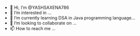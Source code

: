 - 👋 Hi, I’m @YASHSAXENA786
- 👀 I’m interested in ...
- 🌱 I’m currently learning DSA in Java programming language...
- 💞️ I’m looking to collaborate on ...
- 📫 How to reach me ...

<!---
YASHSAXENA786/YASHSAXENA786 is a ✨ special ✨ repository because its `README.md` (this file) appears on your GitHub profile.
You can click the Preview link to take a look at your changes.
--->
